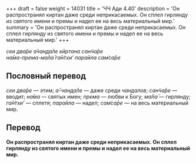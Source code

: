 +++
draft = false
weight = 14031
title = 'ЧЧ Ади 4.40'
description = 'Он распространял киртан даже среди неприкасаемых. Он сплел гирлянду из святого имени и премы и надел ее на весь материальный мир.'
summary = 'Он распространял киртан даже среди неприкасаемых. Он сплел гирлянду из святого имени и премы и надел ее на весь материальный мир.'
+++

_сеи два̄ре а̄чан̣д̣а̄ле кӣртана сан̃ча̄ре  
на̄ма-према-ма̄ла̄ га̄н̇тхи’ пара̄ила сам̇са̄ре_

## Пословный перевод

_сеи_ _два̄ре_ — этим; _а̄_\-_чан̣д̣а̄ле_ — даже среди _чандалов_; _сан̃ча̄ре_ — вводит; _на̄ма_ — святых имен; _према_ — любви к Богу; _ма̄ла̄_ — гирлянду; _га̄н̇тхи’_ — сплетя; _пара̄ила_ — надел; _сам̇са̄ре_ — на весь материальный мир.

## Перевод

**Он распространял киртан даже среди неприкасаемых. Он сплел гирлянду из святого имени и премы и надел ее на весь материальный мир.**
